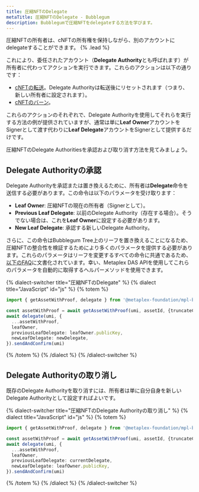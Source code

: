 ```yaml
---
title: 圧縮NFTのDelegate
metaTitle: 圧縮NFTのDelegate - Bubblegum
description: Bubblegumで圧縮NFTをdelegateする方法を学びます。
---
```


圧縮NFTの所有者は、cNFTの所有権を保持しながら、別のアカウントにdelegateすることができます。 {% .lead %}

これにより、委任されたアカウント（**Delegate Authority**とも呼ばれます）が所有者に代わってアクションを実行できます。これらのアクションは以下の通りです：

- [cNFTの転送](/jp/bubblegum/transfer-cnfts)。Delegate Authorityは転送後にリセットされます（つまり、新しい所有者に設定されます）。
- [cNFTのバーン](/jp/bubblegum/burn-cnfts)。

これらのアクションのそれぞれで、Delegate Authorityを使用してそれらを実行する方法の例が提供されていますが、通常は単に**Leaf Owner**アカウントをSignerとして渡す代わりに**Leaf Delegate**アカウントをSignerとして提供するだけです。

圧縮NFTのDelegate Authoritiesを承認および取り消す方法を見てみましょう。

## Delegate Authorityの承認

Delegate Authorityを承認または置き換えるために、所有者は**Delegate**命令を送信する必要があります。この命令は以下のパラメータを受け取ります：

- **Leaf Owner**: 圧縮NFTの現在の所有者（Signerとして）。
- **Previous Leaf Delegate**: 以前のDelegate Authority（存在する場合）。そうでない場合は、これを**Leaf Owner**に設定する必要があります。
- **New Leaf Delegate**: 承認する新しいDelegate Authority。

さらに、この命令はBubblegum Tree上のリーフを置き換えることになるため、圧縮NFTの整合性を検証するためにより多くのパラメータを提供する必要があります。これらのパラメータはリーフを変更するすべての命令に共通であるため、[以下のFAQ](/jp/bubblegum/faq#replace-leaf-instruction-arguments)に文書化されています。幸い、Metaplex DAS APIを使用してこれらのパラメータを自動的に取得するヘルパーメソッドを使用できます。

{% dialect-switcher title="圧縮NFTのDelegate" %}
{% dialect title="JavaScript" id="js" %}
{% totem %}

```ts
import { getAssetWithProof, delegate } from '@metaplex-foundation/mpl-bubblegum'

const assetWithProof = await getAssetWithProof(umi, assetId, {truncateCanopy: true});
await delegate(umi, {
  ...assetWithProof,
  leafOwner,
  previousLeafDelegate: leafOwner.publicKey,
  newLeafDelegate: newDelegate,
}).sendAndConfirm(umi)
```

{% /totem %}
{% /dialect %}
{% /dialect-switcher %}

## Delegate Authorityの取り消し

既存のDelegate Authorityを取り消すには、所有者は単に自分自身を新しいDelegate Authorityとして設定すればよいです。

{% dialect-switcher title="圧縮NFTのDelegate Authorityの取り消し" %}
{% dialect title="JavaScript" id="js" %}
{% totem %}

```ts
import { getAssetWithProof, delegate } from '@metaplex-foundation/mpl-bubblegum'

const assetWithProof = await getAssetWithProof(umi, assetId, {truncateCanopy: true});
await delegate(umi, {
  ...assetWithProof,
  leafOwner,
  previousLeafDelegate: currentDelegate,
  newLeafDelegate: leafOwner.publicKey,
}).sendAndConfirm(umi)
```

{% /totem %}
{% /dialect %}
{% /dialect-switcher %}